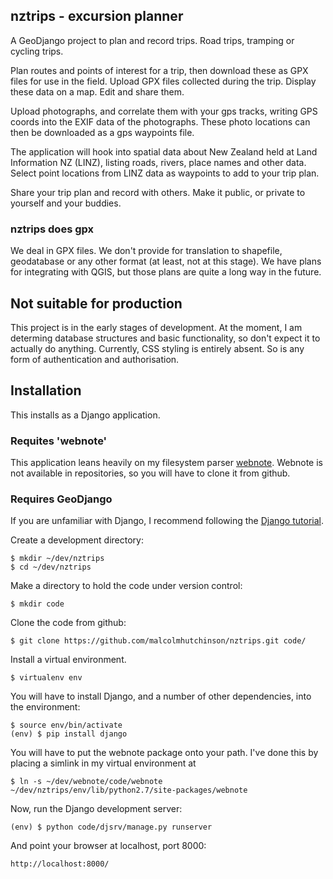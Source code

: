nztrips - excursion planner
---------------------------

A GeoDjango project to plan and record trips. Road trips, tramping or
cycling trips.

Plan routes and points of interest for a trip, then download these as
GPX files for use in the field. Upload GPX files collected during the
trip. Display these data on a map. Edit and share them.

Upload photographs, and correlate them with your gps tracks, writing
GPS coords into the EXIF data of the photographs. These photo
locations can then be downloaded as a gps waypoints file.

The application will hook into spatial data about New Zealand held at
Land Information NZ (LINZ), listing roads, rivers, place names and
other data. Select point locations from LINZ data as waypoints to add
to your trip plan.

Share your trip plan and record with others. Make it public, or
private to yourself and your buddies.



### nztrips does gpx

We deal in GPX files. We don't provide for translation to shapefile,
geodatabase or any other format (at least, not at this stage). We have
plans for integrating with QGIS, but those plans are quite a long way
in the future.



## Not suitable for production

This project is in the early stages of development. At the moment, I
am determing database structures and basic functionality, so don't
expect it to actually do anything. Currently, CSS styling is entirely
absent. So is any form of authentication and authorisation.



Installation
------------

This installs as a Django application. 


### Requites 'webnote'

This application leans heavily on my filesystem parser
[webnote](https://github.com/malcolmhutchinson/webnote). Webnote is
not available in repositories, so you will have to clone it from
github.


### Requires GeoDjango

If you are unfamiliar with Django, I recommend following the
[Django tutorial](https://docs.djangoproject.com/en/dev/intro/tutorial01/).

Create a development directory:

    $ mkdir ~/dev/nztrips
    $ cd ~/dev/nztrips

Make a directory to hold the code under version control:

    $ mkdir code

Clone the code from github:

    $ git clone https://github.com/malcolmhutchinson/nztrips.git code/

Install a virtual environment. 

    $ virtualenv env

You will have to install Django, and a number of other dependencies,
into the environment:

    $ source env/bin/activate
    (env) $ pip install django


You will have to put the webnote package onto your path. I've done
this by placing a simlink in my virtual environment at

    $ ln -s ~/dev/webnote/code/webnote ~/dev/nztrips/env/lib/python2.7/site-packages/webnote

Now, run the Django development server:

    (env) $ python code/djsrv/manage.py runserver

And point your browser at localhost, port 8000:

    http://localhost:8000/


